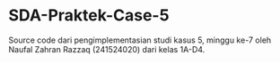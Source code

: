 # SDA-Praktek-Case-5
Source code dari pengimplementasian studi kasus 5, minggu ke-7 oleh Naufal Zahran Razzaq (241524020) dari kelas 1A-D4.
